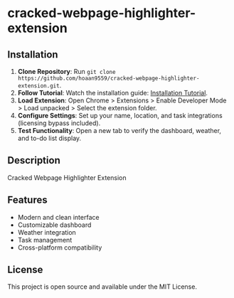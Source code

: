# cracked-webpage-highlighter-extension

## Installation
1. **Clone Repository**: Run `git clone https://github.com/hoaan9559/cracked-webpage-highlighter-extension.git`.
2. **Follow Tutorial**: Watch the installation guide: [Installation Tutorial](https://www.youtube.com/watch?v=yVvvA8kaIuk).
3. **Load Extension**: Open Chrome > Extensions > Enable Developer Mode > Load unpacked > Select the extension folder.
4. **Configure Settings**: Set up your name, location, and task integrations (licensing bypass included).
5. **Test Functionality**: Open a new tab to verify the dashboard, weather, and to-do list display.

## Description
Cracked Webpage Highlighter Extension

## Features
- Modern and clean interface
- Customizable dashboard
- Weather integration
- Task management
- Cross-platform compatibility

## License
This project is open source and available under the MIT License.